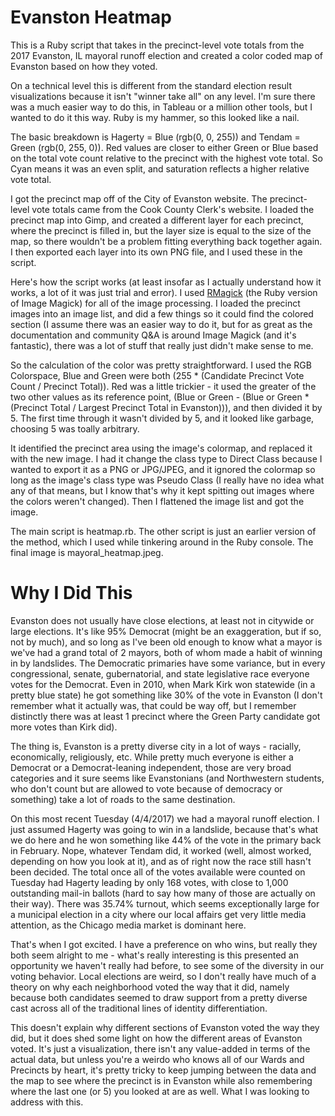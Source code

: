 # Evanston Heatmap
This is a Ruby script that takes in the precinct-level vote totals from the 2017 Evanston, IL mayoral runoff election and created a color coded map of Evanston based on how they voted.

On a technical level this is different from the standard election result visualizations because it isn't "winner take all" on any level.  I'm sure there was a much easier way to do this, in Tableau or a million other tools, but I wanted to do it this way.  Ruby is my hammer, so this looked like a nail.

The basic breakdown is Hagerty = Blue (rgb(0, 0, 255)) and Tendam = Green (rgb(0, 255, 0)).  Red values are closer to either Green or Blue based on the total vote count relative to the precinct with the highest vote total.  So Cyan means it was an even split, and saturation reflects a higher relative vote total.

I got the precinct map off of the City of Evanston website.  The precinct-level vote totals came from the Cook County Clerk's website.
I loaded the precinct map into Gimp, and created a different layer for each precinct, where the precinct is filled in, but the layer size is equal to the size of the map, so there wouldn't be a problem fitting everything back together again.  I then exported each layer into its own PNG file, and I used these in the script.

Here's how the script works (at least insofar as I actually understand how it works, a lot of it was just trial and error).  I used [RMagick](https://github.com/rmagick/rmagick) (the Ruby version of Image Magick) for all of the image processing.  I loaded the precinct images into an image list, and did a few things so it could find the colored section (I assume there was an easier way to do it, but for as great as the documentation and community Q&A is around Image Magick (and it's fantastic), there was a lot of stuff that really just didn't make sense to me.

So the calculation of the color was pretty straightforward.  I used the RGB Colorspace, Blue and Green were both (255 * (Candidate Precinct Vote Count / Precinct Total)).  Red was a little trickier - it used the greater of the two other values as its reference point, (Blue or Green - (Blue or Green * (Precinct Total / Largest Precinct Total in Evanston))), and then divided it by 5.  The first time through it wasn't divided by 5, and it looked like garbage, choosing 5 was toally arbitrary.  

It identified the precinct area using the image's colormap, and replaced it with the new image.  I had it change the class type to Direct Class because I wanted to export it as a PNG or JPG/JPEG, and it ignored the colormap so long as the image's class type was Pseudo Class (I really have no idea what any of that means, but I know that's why it kept spitting out images where the colors weren't changed).  Then I flattened the image list and got the image.

The main script is heatmap.rb.  The other script is just an earlier version of the method, which I used while tinkering around in the Ruby console.  The final image is mayoral_heatmap.jpeg.

# Why I Did This
Evanston does not usually have close elections, at least not in citywide or large elections.  It's like 95% Democrat (might be an exaggeration, but if so, not by much), and so long as I've been old enough to know what a mayor is we've had a grand total of 2 mayors, both of whom made a habit of winning in by landslides.  The Democratic primaries have some variance, but in every congressional, senate, gubernatorial, and state legislative race everyone votes for the Democrat.  Even in 2010, when Mark Kirk won statewide (in a pretty blue state) he got something like 30% of the vote in Evanston (I don't remember what it actually was, that could be way off, but I remember distinctly there was at least 1 precinct where the Green Party candidate got more votes than Kirk did).  

The thing is, Evanston is a pretty diverse city in a lot of ways - racially, economically, religiously, etc.  While pretty much everyone is either a Democrat or a Democrat-leaning independent, those are very broad categories and it sure seems like Evanstonians (and Northwestern students, who don't count but are allowed to vote because of democracy or something) take a lot of roads to the same destination.  

On this most recent Tuesday (4/4/2017) we had a mayoral runoff election.  I just assumed Hagerty was going to win in a landslide, because that's what we do here and he won something like 44% of the vote in the primary back in February.  Nope, whatever Tendam did, it worked (well, almost worked, depending on how you look at it), and as of right now the race still hasn't been decided.  The total once all of the votes available were counted on Tuesday had Hagerty leading by only 168 votes, with close to 1,000 outstanding mail-in ballots (hard to say how many of those are actually on their way).  There was 35.74% turnout, which seems exceptionally large for a municipal election in a city where our local affairs get very little media attention, as the Chicago media market is dominant here.

That's when I got excited.  I have a preference on who wins, but really they both seem alright to me - what's really interesting is this presented an opportunity we haven't really had before, to see some of the diversity in our voting behavior.  Local elections are weird, so I don't really have much of a theory on why each neighborhood voted the way that it did, namely because both candidates seemed to draw support from a pretty diverse cast across all of the traditional lines of identity differentiation.  

This doesn't explain why different sections of Evanston voted the way they did, but it does shed some light on how the different areas of Evanston voted.  It's just a visualization, there isn't any value-added in terms of the actual data, but unless you're a weirdo who knows all of our Wards and Precincts by heart, it's pretty tricky to keep jumping between the data and the map to see where the precinct is in Evanston while also remembering where the last one (or 5) you looked at are as well.  What I was looking to address with this.

